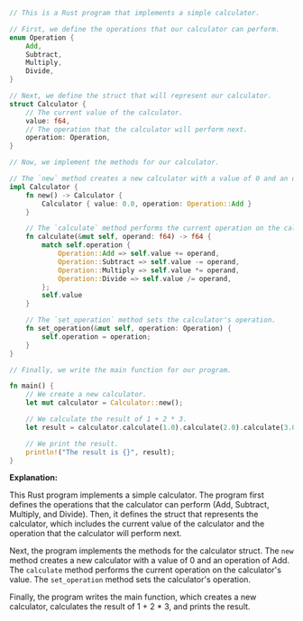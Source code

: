 ```rust
// This is a Rust program that implements a simple calculator.

// First, we define the operations that our calculator can perform.
enum Operation {
    Add,
    Subtract,
    Multiply,
    Divide,
}

// Next, we define the struct that will represent our calculator.
struct Calculator {
    // The current value of the calculator.
    value: f64,
    // The operation that the calculator will perform next.
    operation: Operation,
}

// Now, we implement the methods for our calculator.

// The `new` method creates a new calculator with a value of 0 and an operation of Add.
impl Calculator {
    fn new() -> Calculator {
        Calculator { value: 0.0, operation: Operation::Add }
    }

    // The `calculate` method performs the current operation on the calculator's value.
    fn calculate(&mut self, operand: f64) -> f64 {
        match self.operation {
            Operation::Add => self.value += operand,
            Operation::Subtract => self.value -= operand,
            Operation::Multiply => self.value *= operand,
            Operation::Divide => self.value /= operand,
        };
        self.value
    }

    // The `set_operation` method sets the calculator's operation.
    fn set_operation(&mut self, operation: Operation) {
        self.operation = operation;
    }
}

// Finally, we write the main function for our program.

fn main() {
    // We create a new calculator.
    let mut calculator = Calculator::new();

    // We calculate the result of 1 + 2 * 3.
    let result = calculator.calculate(1.0).calculate(2.0).calculate(3.0);

    // We print the result.
    println!("The result is {}", result);
}
```

**Explanation:**

This Rust program implements a simple calculator. The program first defines the operations that the calculator can perform (Add, Subtract, Multiply, and Divide). Then, it defines the struct that represents the calculator, which includes the current value of the calculator and the operation that the calculator will perform next.

Next, the program implements the methods for the calculator struct. The `new` method creates a new calculator with a value of 0 and an operation of Add. The `calculate` method performs the current operation on the calculator's value. The `set_operation` method sets the calculator's operation.

Finally, the program writes the main function, which creates a new calculator, calculates the result of 1 + 2 * 3, and prints the result.